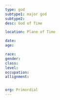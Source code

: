 ```yaml
---
type: god
subtype1: major god
subtype2:
desc: God of Time

location: Plane of Time

date:
age:

race:
gender:
class:
level:
occupation:
allignment:


org: Primordial
---
```


